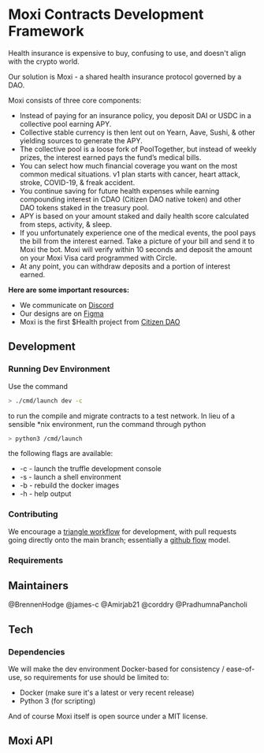 # Moxi Contracts Development Framework

Health insurance is expensive to buy, confusing to use, and doesn't align with the crypto world.

Our solution is Moxi - a shared health insurance protocol governed by a DAO.

Moxi consists of three core components:

- Instead of paying for an insurance policy, you deposit DAI or USDC in a collective pool earning APY. 
- Collective stable currency is then lent out on Yearn, Aave, Sushi, & other yielding sources to generate the APY.
- The collective pool is a loose fork of PoolTogether, but instead of weekly prizes, the interest earned pays the fund’s medical bills.
- You can select how much financial coverage you want on the most common medical situations. v1 plan starts with cancer, heart attack, stroke, COVID-19, & freak accident.
- You continue saving for future health expenses while earning compounding interest in CDAO (Citizen DAO native token) and other DAO tokens staked in the treasury pool. 
- APY is based on your amount staked and daily health score calculated from steps, activity, & sleep.
- If you unfortunately experience one of the medical events, the pool pays the bill from the interest earned. Take a picture of your bill and send it to Moxi the bot. Moxi will verify within 10 seconds and deposit the amount on your Moxi Visa card programmed with Circle. 
- At any point, you can withdraw deposits and a portion of interest earned.


**Here are some important resources:**

- We communicate on [Discord](https://discord.gg/SVKqEmrnM4)
- Our designs are on [Figma](https://www.figma.com/file/XC2i0AE6c3SN96w5eHLihW/Moxi-Dashboard-Designs)
- Moxi is the first $Health project from [Citizen DAO](https://citizendao.com)  

## Development

### Running Dev Environment

Use the command
```bash
> ./cmd/launch dev -c
```
to run the compile and migrate contracts to a test network. In lieu of a sensible *nix environment, run the command through python
```bash
> python3 /cmd/launch
```
the following flags are available:

- -c - launch the truffle development console
- -s - launch a shell environment
- -b - rebuild the docker images
- -h - help output

### Contributing

We encourage a [triangle workflow](https://gist.github.com/anjohnson/8994c95ab2a06f7d2339) for development, with pull requests going directly onto the main branch; essentially a [github flow](https://guides.github.com/introduction/flow/) model.

### Requirements



## Maintainers

@BrennenHodge
@james-c
@Amirjab21
@corddry
@PradhumnaPancholi

## Tech


### Dependencies
We will make the dev environment Docker-based for consistency / ease-of-use, so requirements for use should be limited to:

* Docker (make sure it's a latest or very recent release)
* Python 3 (for scripting)

And of course Moxi itself is open source under a MIT license.

## Moxi API




